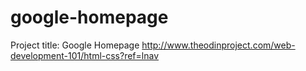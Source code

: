 # google-homepage
Project title: Google Homepage
http://www.theodinproject.com/web-development-101/html-css?ref=lnav 
